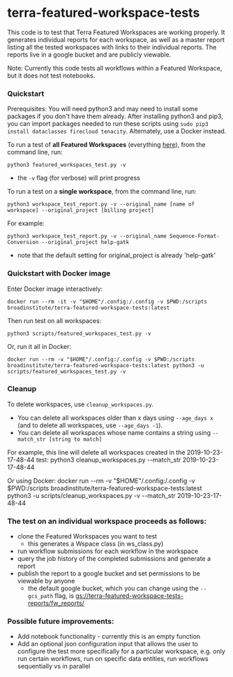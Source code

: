 # terra-featured-workspace-tests
This code is to test that Terra Featured Workspaces are working properly. It generates individual reports for each workspace, as well as a master report listing all the tested workspaces with links to their individual reports. The reports live in a google bucket and are publicly viewable.

Note: Currently this code tests all workflows within a Featured Workspace, but it does not test notebooks.

### Quickstart
Prerequisites: You will need python3 and may need to install some packages if you don't have them already. After installing python3 and pip3, you can import packages needed to run these scripts using `sudo pip3 install dataclasses firecloud tenacity`. Alternately, use a Docker instead.


To run a test of **all Featured Workspaces** (everything [here](https://app.terra.bio/#library/showcase)), from the command line, run:

    python3 featured_workspaces_test.py -v
- the `-v` flag (for verbose) will print progress

To run a test on a **single workspace**, from the command line, run:

    python3 workspace_test_report.py -v --original_name [name of workspace] --original_project [billing project]

For example:

    python3 workspace_test_report.py -v --original_name Sequence-Format-Conversion --original_project help-gatk
- note that the default setting for original_project is already 'help-gatk'

### Quickstart with Docker image
Enter Docker image interactively:

    docker run --rm -it -v "$HOME"/.config:/.config -v $PWD:/scripts broadinstitute/terra-featured-workspace-tests:latest

Then run test on all workspaces:

    python3 scripts/featured_workspaces_test.py -v


Or, run it all in Docker:

    docker run --rm -v "$HOME"/.config:/.config -v $PWD:/scripts broadinstitute/terra-featured-workspace-tests:latest python3 -u scripts/featured_workspaces_test.py -v

### Cleanup
To delete workspaces, use `cleanup_workspaces.py`. 
- You can delete all workspaces older than x days using `--age_days x` 
(and to delete all workspaces, use `--age_days -1`). 
- You can delete all workspaces whose name contains a string using `--match_str [string to match]`

For example, this line will delete all workspaces created in the 2019-10-23-17-48-44 test:
    python3 cleanup_workspaces.py --match_str 2019-10-23-17-48-44


Or using Docker:
    docker run --rm -v "$HOME"/.config:/.config -v $PWD:/scripts broadinstitute/terra-featured-workspace-tests:latest python3 -u scripts/cleanup_workspaces.py -v --match_str 2019-10-23-17-48-44


### The test on an individual workspace proceeds as follows:
- clone the Featured Workspaces you want to test
    - this generates a Wspace class (in ws_class.py)
- run workflow submissions for each workflow in the workspace
- query the job history of the completed submissions and generate a report
- publish the report to a google bucket and set permissions to be viewable by anyone
    - the default google bucket, which you can change using the `--gcs_path` flag, is [gs://terra-featured-workspace-tests-reports/fw_reports/](https://console.cloud.google.com/storage/browser/terra-featured-workspace-tests-reports/fw_reports/)



### Possible future improvements:
- Add notebook functionality - currently this is an empty function
- Add an optional json configuration input that allows the user to configure the test more specifically for a particular workspace, e.g. only run certain workflows, run on specific data entities, run workflows sequentially vs in parallel
